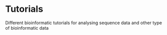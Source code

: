 # Tutorials
Different bioinformatic tutorials for analysing sequence data and other type of bioinformatic data
